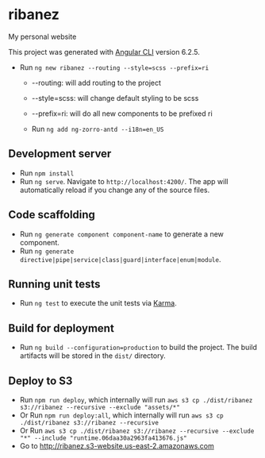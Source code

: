 # ribanez
My personal website

This project was generated with [Angular CLI](https://github.com/angular/angular-cli) version 6.2.5.

* Run `ng new ribanez --routing --style=scss --prefix=ri`

  * --routing: will add routing to the project
  * --style=scss: will change default styling to be scss
  * --prefix=ri: will do all new components to be prefixed ri

  * Run `ng add ng-zorro-antd --i18n=en_US`

## Development server

* Run `npm install`
* Run `ng serve`. Navigate to `http://localhost:4200/`. The app will automatically reload if you change any of the source files.

## Code scaffolding

* Run `ng generate component component-name` to generate a new component. 
* Run `ng generate directive|pipe|service|class|guard|interface|enum|module`.

## Running unit tests

* Run `ng test` to execute the unit tests via [Karma](https://karma-runner.github.io).

## Build for deployment

* Run `ng build --configuration=production` to build the project. The build artifacts will be stored in the `dist/` directory.

## Deploy to S3

 * Run `npm run deploy`, which internally will run `aws s3 cp ./dist/ribanez s3://ribanez --recursive --exclude "assets/*"` 
 * Or Run `npm run deploy:all`, which internally will run `aws s3 cp ./dist/ribanez s3://ribanez --recursive`
 * Or Run `aws s3 cp ./dist/ribanez s3://ribanez --recursive --exclude "*" --include "runtime.06daa30a2963fa413676.js"`
 * Go to http://ribanez.s3-website.us-east-2.amazonaws.com